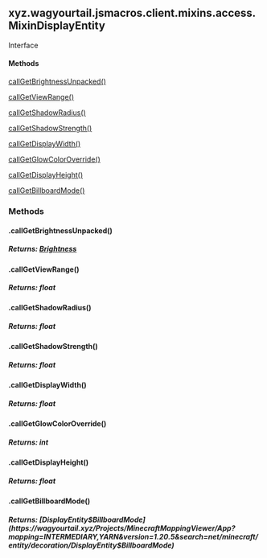 

xyz.wagyourtail.jsmacros.client.mixins.access.MixinDisplayEntity
----------------------------------------------------------------

Interface
#### 

#### Methods

[callGetBrightnessUnpacked()](#callGetBrightnessUnpacked-)


[callGetViewRange()](#callGetViewRange-)


[callGetShadowRadius()](#callGetShadowRadius-)


[callGetShadowStrength()](#callGetShadowStrength-)


[callGetDisplayWidth()](#callGetDisplayWidth-)


[callGetGlowColorOverride()](#callGetGlowColorOverride-)


[callGetDisplayHeight()](#callGetDisplayHeight-)


[callGetBillboardMode()](#callGetBillboardMode-)



### Methods

#### .callGetBrightnessUnpacked()


##### Returns: [Brightness](https://wagyourtail.xyz/Projects/MinecraftMappingViewer/App?mapping=INTERMEDIARY,YARN&version=1.20.5&search=net/minecraft/entity/decoration/Brightness)



#### .callGetViewRange()


##### Returns: float



#### .callGetShadowRadius()


##### Returns: float



#### .callGetShadowStrength()


##### Returns: float



#### .callGetDisplayWidth()


##### Returns: float



#### .callGetGlowColorOverride()


##### Returns: int



#### .callGetDisplayHeight()


##### Returns: float



#### .callGetBillboardMode()


##### Returns: [DisplayEntity$BillboardMode](https://wagyourtail.xyz/Projects/MinecraftMappingViewer/App?mapping=INTERMEDIARY,YARN&version=1.20.5&search=net/minecraft/entity/decoration/DisplayEntity$BillboardMode)




